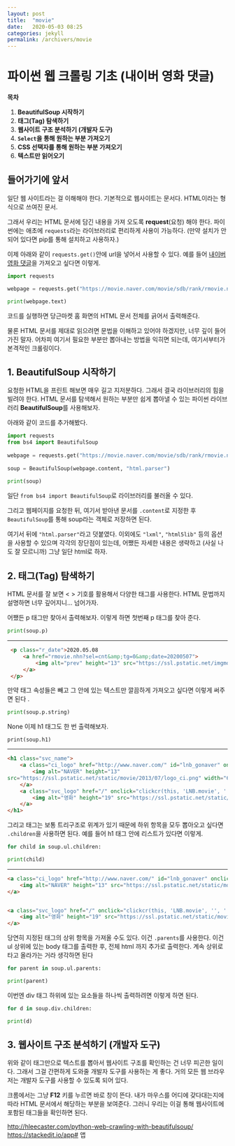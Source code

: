```yaml
---
layout: post
title:  "movie"
date:   2020-05-03 08:25
categories: jekyll
permalink: /archivers/movie
---
```

# 파이썬 웹 크롤링 기초 (내이버 영화 댓글)
**목차** 

1.  **BeautifulSoup 시작하기**
2.  **태그(Tag) 탐색하기**
3.  **웹사이트 구조 분석하기 (개발자 도구)**
4.  **`Select`을 통해 원하는 부분 가져오기**
5.  **CSS 선택자를 통해 원하는 부분 가져오기**
6.  **텍스트만 읽어오기**

## 들어가기에 앞서 ###
일단 웹 사이트라는 걸 이해해야 한다. 기본적으로 웹사이트는 문서다. HTML이라는 형식으로 쓰여진 문서.

그래서 우리는 HTML 문서에 담긴 내용을 가져 오도록  **request**(요청) 해야 한다. 파이썬에는 애초에  `requests`라는 라이브러리로 편리하게 사용이 가능하다. (만약 설치가 안 되어 있다면 pip를 통해 설치하고 사용하자.)

이제 아래와 같이  `requests.get()`안에 url을 넣어서 사용할 수 있다. 예를 들어  [내이버 영화 댓글]([https://movie.naver.com/movie/sdb/rank/rmovie.nhn](https://movie.naver.com/movie/sdb/rank/rmovie.nhn))을 가져오고 싶다면 이렇게.
~~~py
import requests

webpage = requests.get("https://movie.naver.com/movie/sdb/rank/rmovie.nhn")

print(webpage.text)
~~~
코드를 실행하면 당근마켓 홈 화면의 HTML 문서 전체를 긁어서 출력해준다.

물론 HTML 문서를 제대로 읽으려면 문법을 이해하고 있어야 하겠지만, 너무 깊이 들어가진 말자. 어차피 여기서 필요한 부분만 뽑아내는 방법을 익히면 되는데, 여기서부터가 본격적인 크롤링이다.

## 1. BeautifulSoup 시작하기 ###

요청한 HTML을 프린트 해보면 매우 길고 지저분하다. 그래서 결국 라이브러리의 힘을 빌려야 한다. HTML 문서를 탐색해서 원하는 부분만 쉽게 뽑아낼 수 있는 파이썬 라이브러리  **BeautifulSoup**를 사용해보자.

아래와 같이 코드를 추가해봤다.
~~~py
import requests  
from bs4 import BeautifulSoup  
  
webpage = requests.get("https://movie.naver.com/movie/sdb/rank/rmovie.nhn")  
  
soup = BeautifulSoup(webpage.content, "html.parser")  
  
print(soup)
~~~
일단  `from bs4 import BeautifulSoup`로 라이브러리를 불러올 수 있다.

그리고 웹페이지를 요청한 뒤, 여기서 받아낸 문서를  `.content`로 지정한 후  `BeautifulSoup`를 통해 soup라는 객체로 저장하면 된다.

여기서 뒤에  `"html.parser"`라고 덧붙였다. 이외에도  `"lxml"`, `"html5lib"`  등의 옵션을 사용할 수 있으며 각각의 장단점이 있는데, 어쨌든 자세한 내용은 생략하고 (사실 나도 잘 모르니까) 그냥 일단 html로 하자.


## 2. 태그(Tag) 탐색하기 ###
 HTML 문서를 잘 보면 < > 기호를 활용해서 다양한 태그를 사용한다. HTML 문법까지 설명하면 너무 깊어지니… 넘어가자.

어쨌든 p 태그만 찾아서 출력해보자. 이렇게 하면 첫번째 p 태그를 찾아 준다.
~~~py
print(soup.p)
~~~
---
~~~html
 <p class="r_date">2020.05.08 
	 <a href="rmovie.nhn?sel=cnt&amp;tg=0&amp;date=20200507">
		 <img alt="prev" height="13" src="https://ssl.pstatic.net/imgmovie/2007/img/common/btn_prev.gif" style="margin-right:1px;" width="13"/>
	 </a>
 </p>

 ~~~
만약 태그 속성들은 빼고 그 안에 있는 텍스트만 깔끔하게 가져오고 싶다면 이렇게 써주면 된다 .

~~~py
print(soup.p.string)
~~~
None
이제 h1 태그도 한 번 출력해보자.

~~~phthon
print(soup.h1)
~~~

---

~~~html
<h1 class="svc_name">
	<a class="ci_logo" href="http://www.naver.com/" id="lnb_gonaver" onclick="clickcr(this, 'LNB.naver', '', '', event);" title="naver로 바로가기">
		<img alt="NAVER" height="13" 
src="https://ssl.pstatic.net/static/movie/2013/07/logo_ci.png" width="62"/>
	</a>
	<a class="svc_logo" href="/" onclick="clickcr(this, 'LNB.movie', '', '', event);" title="영화서비스홈으로 바로가기">
		<img alt="영화" height="19" src="https://ssl.pstatic.net/static/movie/2012/06/logo_svc.png" width="34"/>
	</a>
</h1>

~~~

그리고 태그는 보통 트리구조로 위계가 있기 때문에 하위 항목을 모두 뽑아오고 싶다면 `.children`을 사용하면 된다. 예를 들어 h1 태그 안에 리스트가 있다면 이렇게.
~~~py
for child in soup.ul.children:

print(child)
~~~
---
~~~html
<a class="ci_logo" href="http://www.naver.com/" id="lnb_gonaver" onclick="clickcr(this, 'LNB.naver', '', '', event);" title="naver로 바로가기">
	<img alt="NAVER" height="13" src="https://ssl.pstatic.net/static/movie/2013/07/logo_ci.png" width="62"/>
</a>


<a class="svc_logo" href="/" onclick="clickcr(this, 'LNB.movie', '', '', event);" title="영화서비스홈으로 바로가기">
	<img alt="영화" height="19" src="https://ssl.pstatic.net/static/movie/2012/06/logo_svc.png" width="34"/>
</a>

~~~
당연히 지정된 태그의 상위 항목을 가져올 수도 있다. 이건  `.parents`를 사용한다. 이건 ul 상위에 있는 body 태그를 출력한 후, 전체 html 까지 추가로 출력한다. 계속 상위로 타고 올라가는 거라 생각하면 된다
~~~ py
for parent in soup.ul.parents:

print(parent)
~~~
이번엔 div 태그 하위에 있는 요소들을 하나씩 출력하려면 이렇게 하면 된다.


~~~py
for d in soup.div.children:

print(d)
~~~

##  3. 웹사이트 구조 분석하기 (개발자 도구) ###

위와 같이 태그만으로 텍스트를 뽑아서 웹사이트 구조를 확인하는 건 너무 피곤한 일이다. 그래서 그걸 간편하게 도와줄 개발자 도구를 사용하는 게 좋다. 거의 모든 웹 브라우저는 개발자 도구를 사용할 수 있도록 되어 있다.

크롬에서는 그냥  **F12** 키를 누르면 바로 창이 뜬다. 내가 마우스를 어디에 갖다대는지에 따라 HTML 문서에서 해당하는 부분을 보여준다. 그러니 우리는 이걸 통해 웹사이트에 포함된 태그들을 확인하면 된다.




http://hleecaster.com/python-web-crawling-with-beautifulsoup/ 
https://stackedit.io/app# 앱
